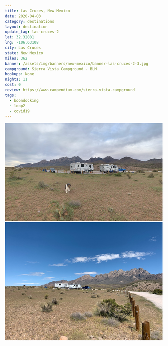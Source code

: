 ```yaml
---
title: Las Cruces, New Mexico
date: 2020-04-03
category: destinations
layout: destination
update_tag: las-cruces-2
lat: 32.32081
lng: -106.63108
city: Las Cruces
state: New Mexico
miles: 362
banner: /assets/img/banners/new-mexico/banner-las-cruces-2-3.jpg
campground: Sierra Vista Campground - BLM
hookups: None
nights: 11
cost: 0
review: https://www.campendium.com/sierra-vista-campground
tags:
  - boondocking
  - loop2
  - covid19
---
```


<img src="/assets/img/destinations/new-mexico/las-cruces-2.jpg">
<br/>
<img src="/assets/img/destinations/new-mexico/las-cruces-2-2.jpg">
